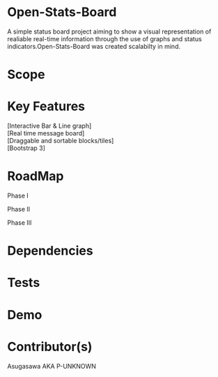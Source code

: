 Open-Stats-Board
===========

A simple status board project aiming to show a visual representation of realiable real-time information through the use of graphs and status indicators.Open-Stats-Board was created scalabilty in mind.


Scope
===========




Key Features
===========

[Interactive Bar & Line graph]<br>
[Real time message board]<br>
[Draggable and sortable blocks/tiles]<br>
[Bootstrap 3]<br>






RoadMap
===========

Phase I



Phase II



Phase III



Dependencies
===========



Tests
===========





Demo
===========

Contributor(s)
===========
Asugasawa AKA P-UNKNOWN
